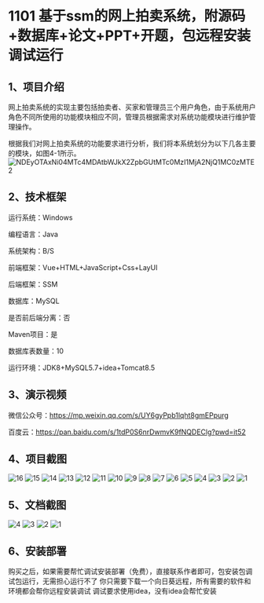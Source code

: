 # 1101 基于ssm的网上拍卖系统，附源码+数据库+论文+PPT+开题，包远程安装调试运行

## 1、项目介绍

网上拍卖系统的实现主要包括拍卖者、买家和管理员三个用户角色，由于系统用户角色不同所使用的功能模块相应不同，管理员根据需求对系统功能模块进行维护管理操作。

根据我们对网上拍卖系统的功能要求进行分析，我们将本系统划分为以下几各主要的模块，如图4-1所示。
![NDEyOTAxNi04MTc4MDAtbWJkX2ZpbGUtMTc0MzI1MjA2NjQ1MC0zMTE2](https://javabscode.github.io/picx-images-hosting/1101-基于ssm的网上拍卖系统-附源码+数据库+论文+PPT+开题-包远程安装调试运行-其他截图/NDEyOTAxNi04MTc4MDAtbWJkX2ZpbGUtMTc0MzI1MjA2NjQ1MC0zMTE2.webp)

## 2、技术框架

运行系统：Windows

编程语言：Java

系统架构：B/S

前端框架：Vue+HTML+JavaScript+Css+LayUI

后端框架：SSM

数据库：MySQL

是否前后端分离：否

Maven项目：是

数据库表数量：10

运行环境：JDK8+MySQL5.7+idea+Tomcat8.5

## 3、演示视频

微信公众号：https://mp.weixin.qq.com/s/UY6gyPpb1lqht8gmEPpurg

百度云：https://pan.baidu.com/s/1tdP0S6nrDwmvK9fNQDEClg?pwd=it52 

## 4、项目截图 
![16](https://javabscode.github.io/picx-images-hosting/1101-基于ssm的网上拍卖系统-附源码+数据库+论文+PPT+开题-包远程安装调试运行-运行截图/16.webp)
![15](https://javabscode.github.io/picx-images-hosting/1101-基于ssm的网上拍卖系统-附源码+数据库+论文+PPT+开题-包远程安装调试运行-运行截图/15.webp)
![14](https://javabscode.github.io/picx-images-hosting/1101-基于ssm的网上拍卖系统-附源码+数据库+论文+PPT+开题-包远程安装调试运行-运行截图/14.webp)
![13](https://javabscode.github.io/picx-images-hosting/1101-基于ssm的网上拍卖系统-附源码+数据库+论文+PPT+开题-包远程安装调试运行-运行截图/13.webp)
![12](https://javabscode.github.io/picx-images-hosting/1101-基于ssm的网上拍卖系统-附源码+数据库+论文+PPT+开题-包远程安装调试运行-运行截图/12.webp)
![11](https://javabscode.github.io/picx-images-hosting/1101-基于ssm的网上拍卖系统-附源码+数据库+论文+PPT+开题-包远程安装调试运行-运行截图/11.webp)
![10](https://javabscode.github.io/picx-images-hosting/1101-基于ssm的网上拍卖系统-附源码+数据库+论文+PPT+开题-包远程安装调试运行-运行截图/10.webp)
![9](https://javabscode.github.io/picx-images-hosting/1101-基于ssm的网上拍卖系统-附源码+数据库+论文+PPT+开题-包远程安装调试运行-运行截图/9.webp)
![8](https://javabscode.github.io/picx-images-hosting/1101-基于ssm的网上拍卖系统-附源码+数据库+论文+PPT+开题-包远程安装调试运行-运行截图/8.webp)
![7](https://javabscode.github.io/picx-images-hosting/1101-基于ssm的网上拍卖系统-附源码+数据库+论文+PPT+开题-包远程安装调试运行-运行截图/7.webp)
![6](https://javabscode.github.io/picx-images-hosting/1101-基于ssm的网上拍卖系统-附源码+数据库+论文+PPT+开题-包远程安装调试运行-运行截图/6.webp)
![5](https://javabscode.github.io/picx-images-hosting/1101-基于ssm的网上拍卖系统-附源码+数据库+论文+PPT+开题-包远程安装调试运行-运行截图/5.webp)
![4](https://javabscode.github.io/picx-images-hosting/1101-基于ssm的网上拍卖系统-附源码+数据库+论文+PPT+开题-包远程安装调试运行-运行截图/4.webp)
![3](https://javabscode.github.io/picx-images-hosting/1101-基于ssm的网上拍卖系统-附源码+数据库+论文+PPT+开题-包远程安装调试运行-运行截图/3.webp)
![2](https://javabscode.github.io/picx-images-hosting/1101-基于ssm的网上拍卖系统-附源码+数据库+论文+PPT+开题-包远程安装调试运行-运行截图/2.webp)
![1](https://javabscode.github.io/picx-images-hosting/1101-基于ssm的网上拍卖系统-附源码+数据库+论文+PPT+开题-包远程安装调试运行-运行截图/1.webp)















## 5、文档截图

![4](https://javabscode.github.io/picx-images-hosting/1101-基于ssm的网上拍卖系统-附源码+数据库+论文+PPT+开题-包远程安装调试运行-文档截图/4.webp)
![3](https://javabscode.github.io/picx-images-hosting/1101-基于ssm的网上拍卖系统-附源码+数据库+论文+PPT+开题-包远程安装调试运行-文档截图/3.webp)
![2](https://javabscode.github.io/picx-images-hosting/1101-基于ssm的网上拍卖系统-附源码+数据库+论文+PPT+开题-包远程安装调试运行-文档截图/2.webp)
![1](https://javabscode.github.io/picx-images-hosting/1101-基于ssm的网上拍卖系统-附源码+数据库+论文+PPT+开题-包远程安装调试运行-文档截图/1.webp)



## 6、安装部署

购买之后，如果需要帮忙调试安装部署（免费），直接联系作者即可，包安装包调试包运行，无需担心运行不了
你只需要下载一个向日葵远程，所有需要的软件和环境都会帮你远程安装调试
调试要求使用idea，没有idea会帮忙安装
